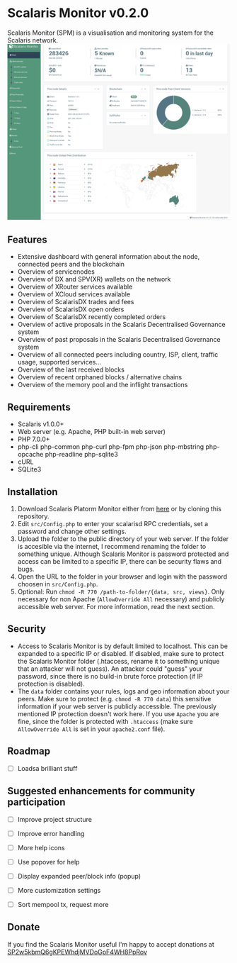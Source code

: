 # Scalaris Monitor v0.2.0

Scalaris Monitor (SPM) is a visualisation and monitoring system for the Scalaris network.
![](assets/images/scalarismonitor.png)


## Features

* Extensive dashboard with general information about the node, connected peers and the blockchain
* Overview of servicenodes
* Overview of DX and SPV(XR) wallets on the network
* Overview of XRouter services available
* Overview of XCloud services available
* Overview of ScalarisDX trades and fees
* Overview of ScalarisDX open orders
* Overview of ScalarisDX recently completed orders
* Overview of active proposals in the Scalaris Decentralised Governance system
* Overview of past proposals in the Scalaris Decentralised Governance system
* Overview of all connected peers including country, ISP, client, traffic usage, supported services...
* Overview of the last received blocks
* Overview of recent orphaned blocks / alternative chains
* Overview of the memory pool and the inflight transactions


## Requirements

* Scalaris v1.0.0+
* Web server (e.g. Apache, PHP built-in web server)
* PHP 7.0.0+
*   php-cli php-common php-curl php-fpm php-json php-mbstring php-opcache php-readline php-sqlite3
* cURL
* SQLite3


## Installation

1. Download Scalaris Platorm Monitor either from [here](https://github.com/walkjivefly/scalaris-monitor/releases) or by cloning this  repository.
2. Edit `src/Config.php` to enter your scalarisd RPC credentials, set a password and change other settings.
3. Upload the folder to the public directory of your web server. If the folder is accesible via the internet, I recommend renaming the folder to something unique. Although Scalaris Monitor is password protected and access can be limited to a specific IP, there can be security flaws and bugs.
4. Open the URL to the folder in your browser and login with the password choosen in `src/Config.php`.
5. Optional: Run `chmod -R 770 /path-to-folder/{data, src, views}`. Only necessary for non Apache (`AllowOverride All` necessary) and publicly accessible web server. For more information, read the next section.


## Security
 
* Access to Scalaris Monitor is by default limited to localhost. This can be expanded to a specific IP or disabled. If disabled, make sure to protect the Scalaris Monitor folder (.htaccess, rename it to something unique 
that an attacker will not guess). An attacker could "guess" your password, since there is no build-in brute force protection (if IP protection is disabled).
* The `data` folder contains your rules, logs and geo information about your peers. Make sure to protect (e.g. `chmod -R 770 data`) this sensitive information if your web server is publicly accessible. The previously mentioned
IP protection doesn't work here. If you use `Apache` you are fine, since the folder is protected with `.htaccess` (make sure `AllowOverride All` is set in your `apache2.conf` file).


## Roadmap

- [ ] Loadsa brilliant stuff


## Suggested enhancements for community participation

- [ ] Improve project structure
- [ ] Improve error handling
- [ ] More help icons
- [ ] Use popover for help
- [ ] Display expanded peer/block info (popup)
- [ ] More customization settings
- [ ] Sort mempool tx, request more



## Donate

If you find the Scalaris Monitor useful I'm happy to accept donations at 
[SP2w5kbmQ6gKPEWhdjMVDoGpF4WH8PpRov](https://explorer.scalaris.info/address/SP2w5kbmQ6gKPEWhdjMVDoGpF4WH8PpRov)


